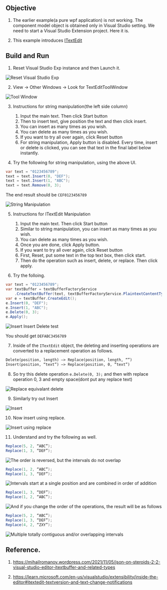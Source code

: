 ## Objective

1. The earlier example(a pure wpf application) is not working. The component model object is obtained only in Visual Studio setting. We need to start a Visual Studio Extension project. Here it is.

2. This example introduces [ITextEdit](https://learn.microsoft.com/en-us/dotnet/api/microsoft.visualstudio.text.itextedit) 


## Build and Run

1. Reset Visual Studio Exp instance and then Launch it.

![Reset Visual Studio Exp](../200500-VSixBlankProjectAnalysis/images/57_50_ResetVsExpIntance.jpg)

2. View -> Other Windows -> Look for TextEditToolWindow

![Tool Window](Images/50_50_TextEditToolWindow.png)

3. Instructions for string manipulation(the left side column) 
   1. Input the main text. Then click Start button 
   2. Then to insert text, give position the text and then click insert.
   3. You can insert as many times as you wish. 
   4. You can delete as many times as you wish. 
   5. If you want to try all over again, click Reset button
   6. For string manipulation, Apply button is disabled. Every time, insert or delete is clicked, you can see that text in the final label below instantly.

4. Try the following for string manipulation, using the above UI.

```cs
var text = "0123456789";
text = text.Insert(0, "DEF");
text = text.Insert(1, "ABC");
text = text.Remove(0, 3);
```

The end result should be `CEF0123456789`

![String Manipulation](Images/51_50_StringManipulatioinTrialOne.png)

5. Instructions for ITextEdit Manipulation 
   1. Input the main text. Then click Start button 
   2. Similar to string manipulation, you can insert as many times as you wish. 
   3. You can delete as many times as you wish. 
   4. Once you are done, click Apply button.
   5. If you want to try all over again, click Reset button
   6. First, Reset, put some text in the top text box, then click start.
   7. Then do the operation such as insert, delete, or replace. Then click apply.

6. Try the folloing.

```cs
var text = "0123456789";
var textBuffer = textBufferFactoryService
    .CreateTextBuffer(text, textBufferFactoryService.PlaintextContentType);
var e = textBuffer.CreateEdit();
e.Insert(0, "DEF");
e.Insert(1, "ABC");
e.Delete(0, 3);
e.Apply(); 
```

![Insert Insert Delete test](Images/52_50_InsertInsertDelete.png)

You should get `DEFABC3456789`

7. Inside of the `ITextEdit` object, the deleting and inserting operations are converted to a replacement operation as follows.

```txt
Delete(position, length) –> Replace(position, length, “”)
Insert(position, “text”) –> Replace(position, 0, “text”) 
```

8. So try this delete operation `e.Delete(0, 3);` and then with replace operation 0, 3 and empty space(dont put any replace text) 

![Replace equivalant delete](Images/53_50_ReplaceEmptyTrial.png)

9. Similarly try out Insert

![Insert](Images/54_50_Insert.png)

10. Now insert using replace.

![Insert using replace](Images/55_50_InsertReplace.png)

11. Understand and try the following as well.

```cs
Replace(5, 2, “ABC”);
Replace(1, 3, “DEF”);
```

![The order is reversed, but the intervals do not overlap](../220555-TextBufferIntro/Images/59_50_OrderReversedIntervalsNotOverlap.png)

```cs
Replace(1, 2, “ABC”);
Replace(1, 3, “DEF”);
```

![Intervals start at a single position and are combined in order of addition](../220555-TextBufferIntro/Images/60_50_IntervalsSinglePosCombinedInOrder.png)

```cs	
Replace(1, 3, “DEF”);
Replace(1, 2, “ABC”);
```

![And if you change the order of the operations, the result will be as follows](../220555-TextBufferIntro/Images/61_50_ChangeOrderOfOperation.png)

```cs
Replace(5, 2, “ABC”);
Replace(1, 3, “DEF”);
Replace(4, 2, “ZXY”);
```

![Multiple totally contiguous and/or overlapping intervals](../220555-TextBufferIntro/Images/62_50_MultipleContiguouseOverlappingIntervals.png)



## Reference.

1. https://mihailromanov.wordpress.com/2021/11/05/json-on-steroids-2-2-visual-studio-editor-itextbuffer-and-related-types

2. https://learn.microsoft.com/en-us/visualstudio/extensibility/inside-the-editor#itextedit-textversion-and-text-change-notifications

